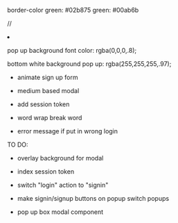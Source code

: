 border-color green: #02b875
green: #00ab6b

  // <li><img className="logo"></img></li>

pop up background font color: rgba(0,0,0,.8);

bottom white background pop up: rgba(255,255,255,.97);

- animate sign up form
- medium based modal

- add session token
- word wrap break word

- error message if put in wrong login

TO DO:
- overlay background for modal
- index session token
- switch "login" action to "signin"
- make signin/signup buttons on popup switch popups

- pop up box modal component

